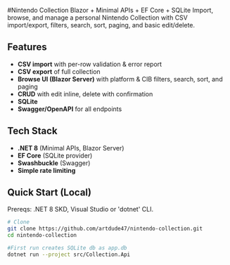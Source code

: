 #Nintendo Collection
Blazor + Minimal APIs + EF Core + SQLite
Import, browse, and manage a personal Nintendo Collection with CSV import/export, filters, search, sort, paging, and basic edit/delete.

## Features
 - **CSV import** with per-row validation & error report
 - **CSV export** of full collection
 - **Browse UI (Blazor Server)** with platform & CIB filters, search, sort, and paging
 - **CRUD** with edit inline, delete with confirmation
 - **SQLite**
 - **Swagger/OpenAPI** for all endpoints

## Tech Stack
  - **.NET 8** (Minimal APIs, Blazor Server)
  - **EF Core** (SQLite provider)
  - **Swashbuckle** (Swagger)
  - **Simple rate limiting**

## Quick Start (Local)
  Prereqs: .NET 8 SKD, Visual Studio or 'dotnet' CLI.

```bash
# Clone
git clone https://github.com/artdude47/nintendo-collection.git
cd nintendo-collection

#First run creates SQLite db as app.db
dotnet run --project src/Collection.Api
